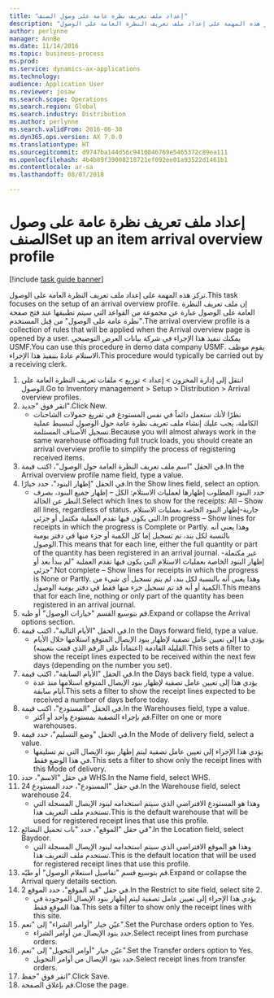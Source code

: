 ```yaml
---
title: "إعداد ملف تعريف نظرة عامة على وصول الصنف"
description: "تركز هذه المهمة على إعداد ملف تعريف النظرة العامة على الوصول."
author: perlynne
manager: AnnBe
ms.date: 11/14/2016
ms.topic: business-process
ms.prod: 
ms.service: dynamics-ax-applications
ms.technology: 
audience: Application User
ms.reviewer: josaw
ms.search.scope: Operations
ms.search.region: Global
ms.search.industry: Distribution
ms.author: perlynne
ms.search.validFrom: 2016-06-30
ms.dyn365.ops.version: AX 7.0.0
ms.translationtype: HT
ms.sourcegitcommit: d9747ba144d56c9410846769e5465372c89ea111
ms.openlocfilehash: 4b4b89f39008218721ef092ee01a93522d1461b1
ms.contentlocale: ar-sa
ms.lasthandoff: 08/07/2018

---
```

# <a name="set-up-an-item-arrival-overview-profile"></a><span data-ttu-id="7b861-103">إعداد ملف تعريف نظرة عامة على وصول الصنف</span><span class="sxs-lookup"><span data-stu-id="7b861-103">Set up an item arrival overview profile</span></span>

[!include [task guide banner](../../includes/task-guide-banner.md)]

<span data-ttu-id="7b861-104">تركز هذه المهمة على إعداد ملف تعريف النظرة العامة على الوصول.</span><span class="sxs-lookup"><span data-stu-id="7b861-104">This task focuses on the setup of an arrival overview profile.</span></span> <span data-ttu-id="7b861-105">إن ملف تعريف النظرة العامة على الوصول عبارة عن مجموعة من القواعد التي سيتم تطبيقها عند فتح صفحة "نظرة عامة على الوصول" من قِبل المستخدم.</span><span class="sxs-lookup"><span data-stu-id="7b861-105">The arrival overview profile is a collection of rules that will be applied when the Arrival overview page is opened by a user.</span></span> <span data-ttu-id="7b861-106">يمكنك تنفيذ هذا الإجراء في شركة بيانات العرض التوضيحي USMF.</span><span class="sxs-lookup"><span data-stu-id="7b861-106">You can use this procedure in demo data company USMF.</span></span> <span data-ttu-id="7b861-107">يقوم موظف الاستلام عادةً بتنفيذ هذا الإجراء.</span><span class="sxs-lookup"><span data-stu-id="7b861-107">This procedure would typically be carried out by a receiving clerk.</span></span>





1. <span data-ttu-id="7b861-108">انتقل إلى إدارة المخزون > إعداد > توزيع > ملفات تعريف النظرة العامة على الوصول‬.</span><span class="sxs-lookup"><span data-stu-id="7b861-108">Go to Inventory management > Setup > Distribution > Arrival overview profiles.</span></span>
2. <span data-ttu-id="7b861-109">انقر فوق "جديد".</span><span class="sxs-lookup"><span data-stu-id="7b861-109">Click New.</span></span>
    * <span data-ttu-id="7b861-110">نظرًا لأنك ستعمل دائماً في نفس المستودع في تفريغ حمولات الشاحنات الكاملة، يجب عليك إنشاء ملف تعريف نظرة عامة حول الوصول لتبسيط عملية تسجيل الأصناف المستلمة.</span><span class="sxs-lookup"><span data-stu-id="7b861-110">Because you will almost always work in the same warehouse offloading full truck loads, you should create an arrival overview profile to simplify the process of registering received items.</span></span>  
3. <span data-ttu-id="7b861-111">في الحقل "اسم ملف تعريف النظرة العامة حول الوصول"، اكتب قيمة.</span><span class="sxs-lookup"><span data-stu-id="7b861-111">In the Arrival overview profile name field, type a value.</span></span>
4. <span data-ttu-id="7b861-112">في الحقل "إظهار البنود"، حدد خيارًا.</span><span class="sxs-lookup"><span data-stu-id="7b861-112">In the Show lines field, select an option.</span></span>
    * <span data-ttu-id="7b861-113">حدد البنود المطلوب إظهارها لعمليات الاستلام:   الكل – إظهار جميع البنود، بصرف النظر عن الحالة.</span><span class="sxs-lookup"><span data-stu-id="7b861-113">Select which lines to show for the receipts:   All – Show all lines, regardless of status.</span></span>   <span data-ttu-id="7b861-114">جارية-إظهار البنود الخاصة بعمليات الاستلام التي يكون فيها تقدم العملية مكتمل أو جزئي.</span><span class="sxs-lookup"><span data-stu-id="7b861-114">In progress – Show lines for receipts in which the progress is Complete or Partly.</span></span> <span data-ttu-id="7b861-115">وهذا يعني أنه بالنسبة لكل بند، تم تسجيل إما كل الكمية أو جزء منها في دفتر يومية الوصول.</span><span class="sxs-lookup"><span data-stu-id="7b861-115">This means that for each line, either the full quantity or part of the quantity has been registered in an arrival journal.</span></span>   <span data-ttu-id="7b861-116">غير مكتملة-إظهار البنود الخاصة بعمليات الاستلام التي يكون فيها تقدم العملية "لم يبدأ بعد أو جزئي".</span><span class="sxs-lookup"><span data-stu-id="7b861-116">Not complete – Show lines for receipts in which the progress is None or Partly.</span></span> <span data-ttu-id="7b861-117">وهذا يعني أنه بالنسبة لكل بند، لم يتم تسجيل أي شيء من الكمية أو أنه قد تم تسجيل جزء منها فقط في دفتر يومية الوصول.</span><span class="sxs-lookup"><span data-stu-id="7b861-117">This means that for each line, nothing or only part of the quantity has been registered in an arrival journal.</span></span>  
5. <span data-ttu-id="7b861-118">قم بتوسيع القسم "خيارات الوصول" أو طيه.</span><span class="sxs-lookup"><span data-stu-id="7b861-118">Expand or collapse the Arrival options section.</span></span>
6. <span data-ttu-id="7b861-119">في الحقل "الأيام التالية"، اكتب قيمة.</span><span class="sxs-lookup"><span data-stu-id="7b861-119">In the Days forward field, type a value.</span></span>
    * <span data-ttu-id="7b861-120">يؤدي هذا إلى تعيين عامل تصفية لإظهار بنود الإيصال المتوقع استلامها خلال الأيام القليلة القادمة (اعتماداً على الرقم الذي قمت بتعيينه).</span><span class="sxs-lookup"><span data-stu-id="7b861-120">This sets a filter to show the receipt lines expected to be received within the next few days (depending on the number you set).</span></span>  
7. <span data-ttu-id="7b861-121">في الحقل "الأيام السابقة"، اكتب قيمة.</span><span class="sxs-lookup"><span data-stu-id="7b861-121">In the Days back field, type a value.</span></span>
    * <span data-ttu-id="7b861-122">يؤدي هذا إلى تعيين عامل تصفية لإظهار بنود الإيصال المتوقع استلامها منذ عدة أيام سابقة.</span><span class="sxs-lookup"><span data-stu-id="7b861-122">This sets a filter to show the receipt lines expected to be received a number of days before today.</span></span>  
8. <span data-ttu-id="7b861-123">في الحقل "المستودع"، اكتب قيمة.</span><span class="sxs-lookup"><span data-stu-id="7b861-123">In the Warehouses field, type a value.</span></span>
    * <span data-ttu-id="7b861-124">قم بإجراء التصفية بمستودع واحد أو أكثر.</span><span class="sxs-lookup"><span data-stu-id="7b861-124">Filter on one or more warehouses.</span></span>  
9. <span data-ttu-id="7b861-125">في الحقل "وضع التسليم"، حدد قيمة.</span><span class="sxs-lookup"><span data-stu-id="7b861-125">In the Mode of delivery field, select a value.</span></span>
    * <span data-ttu-id="7b861-126">يؤدي هذا الإجراء إلى تعيين عامل تصفية ليتم إظهار بنود الإيصال التي تم تسليمها في هذا الوضع فقط.</span><span class="sxs-lookup"><span data-stu-id="7b861-126">This sets a filter to show only the receipt lines with this Mode of delivery.</span></span>  
10. <span data-ttu-id="7b861-127">في حقل "الاسم"، حدد WHS.</span><span class="sxs-lookup"><span data-stu-id="7b861-127">In the Name field, select WHS.</span></span>
11. <span data-ttu-id="7b861-128">في حقل "المستودع"، حدد المستودع 24.</span><span class="sxs-lookup"><span data-stu-id="7b861-128">In the Warehouse field, select warehouse 24.</span></span>
    * <span data-ttu-id="7b861-129">وهذا هو المستودع الافتراضي الذي سيتم استخدامه لبنود الإيصال المسجلة التي تستخدم ملف التعريف هذا.</span><span class="sxs-lookup"><span data-stu-id="7b861-129">This is the default warehouse that will be used for registered receipt lines that use this profile.</span></span>  
12. <span data-ttu-id="7b861-130">في حقل "الموقع"، حدد "باب تحميل البضائع".</span><span class="sxs-lookup"><span data-stu-id="7b861-130">In the Location field, select Baydoor.</span></span>
    * <span data-ttu-id="7b861-131">وهذا هو الموقع الافتراضي الذي سيتم استخدامه لبنود الإيصال المسجلة التي تستخدم ملف التعريف هذا.</span><span class="sxs-lookup"><span data-stu-id="7b861-131">This is the default location that will be used for registered receipt lines that use this profile.</span></span>  
13. <span data-ttu-id="7b861-132">قم بتوسيع قسم "تفاصيل استعلام الوصول" أو طيّه.</span><span class="sxs-lookup"><span data-stu-id="7b861-132">Expand or collapse the Arrival query details section.</span></span>
14. <span data-ttu-id="7b861-133">في حقل "قيد الموقع"، حدد الموقع 2.</span><span class="sxs-lookup"><span data-stu-id="7b861-133">In the Restrict to site field, select site 2.</span></span>
    * <span data-ttu-id="7b861-134">يؤدي هذا الإجراء إلى تعيين عامل تصفية ليتم إظهار بنود الإيصال الموجودة في هذا الموقع فقط.</span><span class="sxs-lookup"><span data-stu-id="7b861-134">This sets a filter to show only the receipt lines with this site.</span></span>  
15. <span data-ttu-id="7b861-135">عيّن خيار "أوامر الشراء" إلى "نعم".</span><span class="sxs-lookup"><span data-stu-id="7b861-135">Set the Purchase orders option to Yes.</span></span>
    * <span data-ttu-id="7b861-136">حدد بنود الإيصال من أوامر الشراء.</span><span class="sxs-lookup"><span data-stu-id="7b861-136">Select receipt lines from purchase orders.</span></span>  
16. <span data-ttu-id="7b861-137">عيّن خيار "أوامر التحويل" إلى "نعم".</span><span class="sxs-lookup"><span data-stu-id="7b861-137">Set the Transfer orders option to Yes.</span></span>
    * <span data-ttu-id="7b861-138">حدد بنود الإيصال من أوامر التحويل.</span><span class="sxs-lookup"><span data-stu-id="7b861-138">Select receipt lines from transfer orders.</span></span>  
17. <span data-ttu-id="7b861-139">انقر فوق "حفظ".</span><span class="sxs-lookup"><span data-stu-id="7b861-139">Click Save.</span></span>
18. <span data-ttu-id="7b861-140">قم بإغلاق الصفحة.</span><span class="sxs-lookup"><span data-stu-id="7b861-140">Close the page.</span></span>


